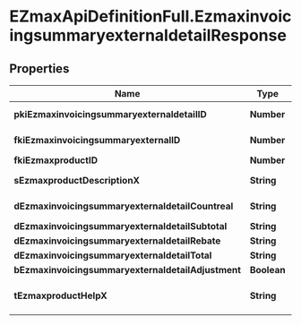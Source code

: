 # EZmaxApiDefinitionFull.EzmaxinvoicingsummaryexternaldetailResponse

## Properties

Name | Type | Description | Notes
------------ | ------------- | ------------- | -------------
**pkiEzmaxinvoicingsummaryexternaldetailID** | **Number** | The unique ID of the Ezmaxinvoicingsummaryexternaldetail | [optional] 
**fkiEzmaxinvoicingsummaryexternalID** | **Number** | The unique ID of the Ezmaxinvoicingsummaryexternal | [optional] 
**fkiEzmaxproductID** | **Number** | The unique ID of the Ezmaxproduct | 
**sEzmaxproductDescriptionX** | **String** | The description of the Ezmaxproduct in the language of the requester | 
**dEzmaxinvoicingsummaryexternaldetailCountreal** | **String** | The count item invoiced for the product | 
**dEzmaxinvoicingsummaryexternaldetailSubtotal** | **String** | The subtotal invoiced for the product | 
**dEzmaxinvoicingsummaryexternaldetailRebate** | **String** | The rebate for the product | 
**dEzmaxinvoicingsummaryexternaldetailTotal** | **String** | The total invoiced for the product | 
**bEzmaxinvoicingsummaryexternaldetailAdjustment** | **Boolean** | Whether it&#39;s an adjustment | 
**tEzmaxproductHelpX** | **String** | The help message of the Ezmaxproduct in the language of the requester | 


